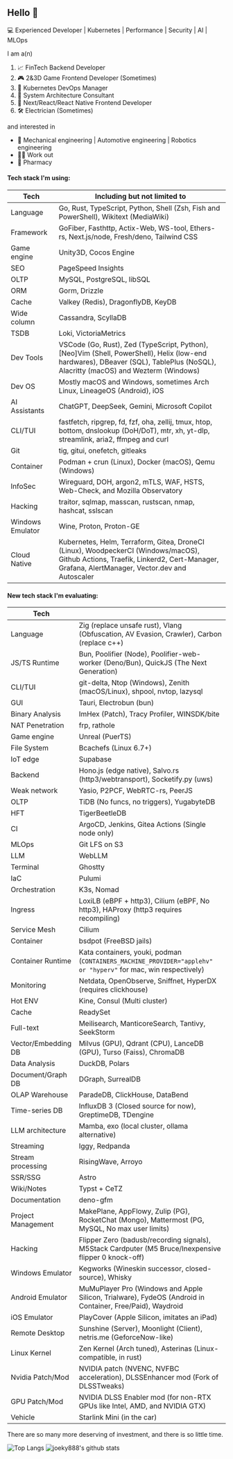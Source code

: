 ## Hello 👋

💻 Experienced Developer | Kubernetes | Performance | Security | AI | MLOps

I am a(n)

1. 📈 FinTech Backend Developer
2. 🎮 2&3D Game Frontend Developer (Sometimes)
3. 🐳 Kubernetes DevOps Manager
4. 🏰 System Architecture Consultant
5. 📲 Next/React/React Native Frontend Developer
6. 🛠 Electrician (Sometimes)

and interested in

- 🦾 Mechanical engineering | Automotive engineering | Robotics engineering
- 💪🏼 Work out
- 💊 Pharmacy

#### Tech stack I'm using:

| Tech             | Including but not limited to                                                                                                                                                         |
| ---------------- | ------------------------------------------------------------------------------------------------------------------------------------------------------------------------------------ |
| Language         | Go, Rust, TypeScript, Python, Shell (Zsh, Fish and PowerShell), Wikitext (MediaWiki)                                                                                                 |
| Framework        | GoFiber, Fasthttp, Actix-Web, WS-tool, Ethers-rs, Next.js/node, Fresh/deno, Tailwind CSS                                                                                             |
| Game engine      | Unity3D, Cocos Engine                                                                                                                                                                |
| SEO              | PageSpeed Insights                                                                                                                                                                   |
| OLTP             | MySQL, PostgreSQL, libSQL                                                                                                                                                            |
| ORM              | Gorm, Drizzle                                                                                                                                                                        |
| Cache            | Valkey (Redis), DragonflyDB, KeyDB                                                                                                                                                   |
| Wide column      | Cassandra, ScyllaDB                                                                                                                                                                  |
| TSDB             | Loki, VictoriaMetrics                                                                                                                                                                |
| Dev Tools        | VSCode (Go, Rust), Zed (TypeScript, Python), [Neo]Vim (Shell, PowerShell), Helix (low-end hardwares), DBeaver (SQL), TablePlus (NoSQL), Alacritty (macOS) and Wezterm (Windows)      |
| Dev OS           | Mostly macOS and Windows, sometimes Arch Linux, LineageOS (Android), iOS                                                                                                             |
| AI Assistants    | ChatGPT, DeepSeek, Gemini, Microsoft Copilot                                                                                                                                         |
| CLI/TUI          | fastfetch, ripgrep, fd, fzf, oha, zellij, tmux, htop, bottom, dnslookup (DoH/DoT), mtr, xh, yt-dlp, streamlink, aria2, ffmpeg and curl                                               |
| Git              | tig, gitui, onefetch, gitleaks                                                                                                                                                       |
| Container        | Podman + crun (Linux), Docker (macOS), Qemu (Windows)                                                                                                                                |
| InfoSec          | Wireguard, DOH, argon2, mTLS, WAF, HSTS, Web-Check, and Mozilla Observatory                                                                                                          |
| Hacking          | traitor, sqlmap, masscan, rustscan, nmap, hashcat, sslscan                                                                                                                           |
| Windows Emulator | Wine, Proton, Proton-GE                                                                                                                                                              |
| Cloud Native     | Kubernetes, Helm, Terraform, Gitea, DroneCI (Linux), WoodpeckerCI (Windows/macOS), Github Actions, Traefik, Linkerd2, Cert-Manager, Grafana, AlertManager, Vector.dev and Autoscaler |

#### New tech stack I'm evaluating:

| Tech                |                                                                                                                |
| ------------------- | -------------------------------------------------------------------------------------------------------------- |
| Language            | Zig (replace unsafe rust), Vlang (Obfuscation, AV Evasion, Crawler), Carbon (replace c++)                      |
| JS/TS Runtime       | Bun, Poolifier (Node), Poolifier-web-worker (Deno/Bun), QuickJS (The Next Generation)                          |
| CLI/TUI             | git-delta, Ntop (Windows), Zenith (macOS/Linux), shpool, nvtop, lazysql                                        |
| GUI                 | Tauri, Electrobun (bun)                                                                                        |
| Binary Analysis     | ImHex (Patch), Tracy Profiler, WINSDK/bite                                                                     |
| NAT Penetration     | frp, rathole                                                                                                   |
| Game engine         | Unreal (PuerTS)                                                                                                |
| File System         | Bcachefs (Linux 6.7+)                                                                                          |
| IoT edge            | Supabase                                                                                                       |
| Backend             | Hono.js (edge native), Salvo.rs (http3/webtransport), Socketify.py (uws)                                       |
| Weak network        | Yasio, P2PCF, WebRTC-rs, PeerJS                                                                                |
| OLTP                | TiDB (No funcs, no triggers), YugabyteDB                                                                       |
| HFT                 | TigerBeetleDB                                                                                                  |
| CI                  | ArgoCD, Jenkins, Gitea Actions (Single node only)                                                              |
| MLOps               | Git LFS on S3                                                                                                  |
| LLM                 | WebLLM                                                                                                         |
| Terminal            | Ghostty                                                                                                        |
| IaC                 | Pulumi                                                                                                         |
| Orchestration       | K3s, Nomad                                                                                                     |
| Ingress             | LoxiLB (eBPF + http3), Cilium (eBPF, No http3), HAProxy (http3 requires recompiling)                           |
| Service Mesh        | Cilium                                                                                                         |
| Container           | bsdpot (FreeBSD jails)                                                                                         |
| Container Runtime   | Kata containers, youki, podman (`CONTAINERS_MACHINE_PROVIDER="applehv" or "hyperv"` for mac, win respectively) |
| Monitoring          | Netdata, OpenObserve, Sniffnet, HyperDX (requires clickhouse)                                                  |
| Hot ENV             | Kine, Consul (Multi cluster)                                                                                   |
| Cache               | ReadySet                                                                                                       |
| Full-text           | Meilisearch, ManticoreSearch, Tantivy, SeekStorm                                                               |
| Vector/Embedding DB | Milvus (GPU), Qdrant (CPU), LanceDB (GPU), Turso (Faiss), ChromaDB                                             |
| Data Analysis       | DuckDB, Polars                                                                                                 |
| Document/Graph DB   | DGraph, SurrealDB                                                                                              |
| OLAP Warehouse      | ParadeDB, ClickHouse, DataBend                                                                                 |
| Time-series DB      | InfluxDB 3 (Closed source for now), GreptimeDB, TDengine                                                       |
| LLM architecture    | Mamba, exo (local cluster, ollama alternative)                                                                 |
| Streaming           | Iggy, Redpanda                                                                                                 |
| Stream processing   | RisingWave, Arroyo                                                                                             |
| SSR/SSG             | Astro                                                                                                          |
| Wiki/Notes          | Typst + CeTZ                                                                                                   |
| Documentation       | deno-gfm                                                                                                       |
| Project Management  | MakePlane, AppFlowy, Zulip (PG), RocketChat (Mongo), Mattermost (PG, MySQL, No max user limits)                |
| Hacking             | Flipper Zero (badusb/recording signals), M5Stack Cardputer (M5 Bruce/Inexpensive flipper 0 knock-off)          |
| Windows Emulator    | Kegworks (Wineskin successor, closed-source), Whisky                                                           |
| Android Emulator    | MuMuPlayer Pro (Windows and Apple Silicon, Trialware), FydeOS (Android in Container, Free/Paid), Waydroid      |
| iOS Emulator        | PlayCover (Apple Silicon, imitates an iPad)                                                                    |
| Remote Desktop      | Sunshine (Server), Moonlight (Client), netris.me (GeforceNow-like)                                             |
| Linux Kernel        | Zen Kernel (Arch tuned), Asterinas (Linux-compatible, in rust)                                                 |
| Nvidia Patch/Mod    | NVIDIA patch (NVENC, NVFBC acceleration), DLSSEnhancer mod (Fork of DLSSTweaks)                                |
| GPU Patch/Mod       | NVIDIA DLSS Enabler mod (for non-RTX GPUs like Intel, AMD, and NVIDIA GTX)                                     |
| Vehicle             | Starlink Mini (in the car)                                                                                     |

There are so many more deserving of investment, and there is so little time.

![Top Langs](https://github-readme-stats.vercel.app/api/top-langs/?username=joeky888&hide=html&theme=dark)
![joeky888's github stats](https://github-readme-stats.vercel.app/api?username=joeky888&show_icons=true&count_private=true&line_height=40&theme=synthwave)
